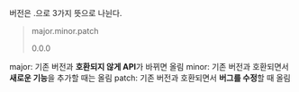 버전은 .으로 3가지 뜻으로 나뉜다. 

>major.minor.patch
>
>0.0.0

major: 기존 버전과 **호환되지 않게 API**가 바뀌면 올림
minor: 기존 버전과 호환되면서 **새로운 기능**을 추가할 때는 올림
patch: 기존 버전과 호환되면서 **버그를 수정**할 때 올림



